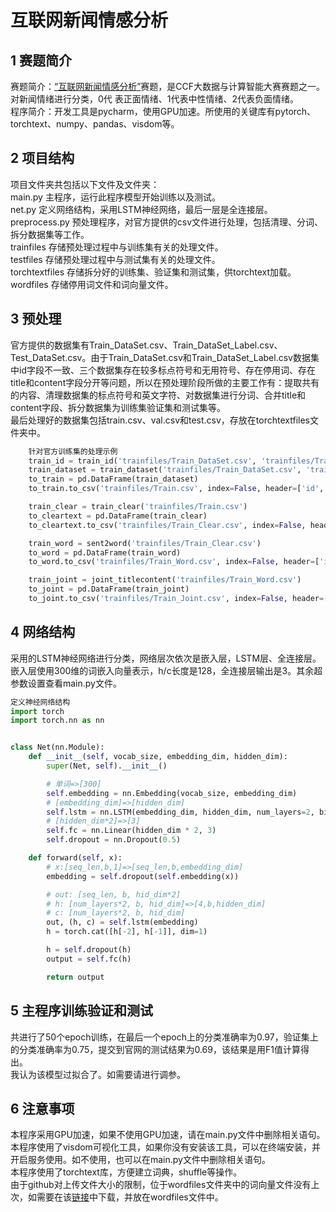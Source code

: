 # 互联网新闻情感分析

## 1 赛题简介
赛题简介：[“互联网新闻情感分析”](https://www.datafountain.cn/competitions/350)赛题，是CCF大数据与计算智能大赛赛题之一。对新闻情绪进行分类，0代  表正面情绪、1代表中性情绪、2代表负面情绪。<br>
程序简介：开发工具是pycharm，使用GPU加速。所使用的关键库有pytorch、torchtext、numpy、pandas、visdom等。<br>

## 2 项目结构
项目文件夹共包括以下文件及文件夹：<br>
main.py 主程序，运行此程序模型开始训练以及测试。<br>
net.py 定义网络结构，采用LSTM神经网络，最后一层是全连接层。<br>
preprocess.py 预处理程序，对官方提供的csv文件进行处理，包括清理、分词、拆分数据集等工作。<br>
trainfiles 存储预处理过程中与训练集有关的处理文件。<br>
testfiles 存储预处理过程中与测试集有关的处理文件。<br>
torchtextfiles 存储拆分好的训练集、验证集和测试集，供torchtext加载。<br>
wordfiles 存储停用词文件和词向量文件。<br>

## 3 预处理
官方提供的数据集有Train_DataSet.csv、Train_DataSet_Label.csv、Test_DataSet.csv。由于Train_DataSet.csv和Train_DataSet_Label.csv数据集中id字段不一致、三个数据集存在较多标点符号和无用符号、存在停用词、存在title和content字段分开等问题，所以在预处理阶段所做的主要工作有：提取共有的内容、清理数据集的标点符号和英文字符、对数据集进行分词、合并title和content字段、拆分数据集为训练集验证集和测试集等。<br>
最后处理好的数据集包括train.csv、val.csv和test.csv，存放在torchtextfiles文件夹中。<br>
```python
    针对官方训练集的处理示例
    train_id = train_id('trainfiles/Train_DataSet.csv', 'trainfiles/Train_DataSet_Label.csv')
    train_dataset = train_dataset('trainfiles/Train_DataSet.csv', 'trainfiles/Train_DataSet_Label.csv', train_id)
    to_train = pd.DataFrame(train_dataset)
    to_train.to_csv('trainfiles/Train.csv', index=False, header=['id', 'title', 'content', 'label'])

    train_clear = train_clear('trainfiles/Train.csv')
    to_cleartext = pd.DataFrame(train_clear)
    to_cleartext.to_csv('trainfiles/Train_Clear.csv', index=False, header=['id', 'title', 'content', 'label'])

    train_word = sent2word('trainfiles/Train_Clear.csv')
    to_word = pd.DataFrame(train_word)
    to_word.to_csv('trainfiles/Train_Word.csv', index=False, header=['id', 'title', 'content', 'label'])

    train_joint = joint_titlecontent('trainfiles/Train_Word.csv')
    to_joint = pd.DataFrame(train_joint)
    to_joint.to_csv('trainfiles/Train_Joint.csv', index=False, header=['id', 'text', 'label'])
```

## 4 网络结构
采用的LSTM神经网络进行分类，网络层次依次是嵌入层，LSTM层、全连接层。嵌入层使用300维的词嵌入向量表示，h/c长度是128，全连接层输出是3。其余超参数设置查看main.py文件。<br>
```python
定义神经网络结构
import torch
import torch.nn as nn


class Net(nn.Module):
    def __init__(self, vocab_size, embedding_dim, hidden_dim):
        super(Net, self).__init__()

        # 单词=>[300]
        self.embedding = nn.Embedding(vocab_size, embedding_dim)
        # [embedding_dim]=>[hidden_dim]
        self.lstm = nn.LSTM(embedding_dim, hidden_dim, num_layers=2, bidirectional=True, dropout=0.5)
        # [hidden_dim*2]=>[3]
        self.fc = nn.Linear(hidden_dim * 2, 3)
        self.dropout = nn.Dropout(0.5)

    def forward(self, x):
        # x:[seq_len,b,1]=>[seq_len,b,embedding_dim]
        embedding = self.dropout(self.embedding(x))

        # out: [seq_len, b, hid_dim*2]
        # h: [num_layers*2, b, hid_dim]=>[4,b,hidden_dim]
        # c: [num_layers*2, b, hid_dim]
        out, (h, c) = self.lstm(embedding)
        h = torch.cat([h[-2], h[-1]], dim=1)

        h = self.dropout(h)
        output = self.fc(h)

        return output
```

## 5 主程序训练验证和测试
共进行了50个epoch训练，在最后一个epoch上的分类准确率为0.97，验证集上的分类准确率为0.75，提交到官网的测试结果为0.69，该结果是用F1值计算得出。<br>
我认为该模型过拟合了。如需要请进行调参。<br>

## 6 注意事项
本程序采用GPU加速，如果不使用GPU加速，请在main.py文件中删除相关语句。<br>
本程序使用了visdom可视化工具，如果你没有安装该工具，可以在终端安装，并开启服务使用。如不使用，也可以在main.py文件中删除相关语句。<br>
本程序使用了torchtext库，方便建立词典，shuffle等操作。<br>
由于github对上传文件大小的限制，位于wordfiles文件夹中的词向量文件没有上次，如需要在该[链接](https://pan.baidu.com/s/18T6DRVmS_cZu5u64EbbESQ)中下载，并放在wordfiles文件中。<br>

